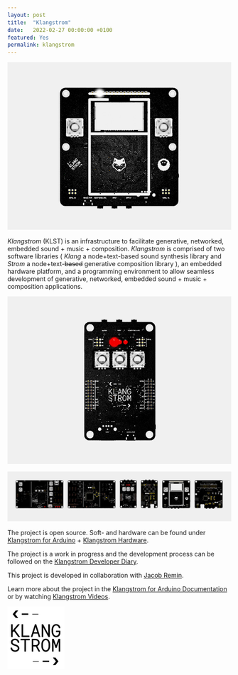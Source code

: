 ```yaml
---
layout: post
title:  "Klangstrom"
date:   2022-02-27 00:00:00 +0100
featured: Yes
permalink: klangstrom
---
```


![KLST_SHEEP](/assets/2022-02-27-KLST_SHEEP_dpp.jpg)

*Klangstrom* (KLST) is an infrastructure to facilitate generative, networked, embedded sound + music + composition. *Klangstrom* is comprised of two software libraries ( *Klang* a node+text-based sound synthesis library and *Strom* a node+text-~~based~~ generative composition library ), an embedded hardware platform, and a programming environment to allow seamless development of generative, networked, embedded sound + music + composition applications.

![KLST_TINY](/assets/2022-02-27-KLST_TINY_dpp.jpg)

![KLST_all_boards](/assets/2022-02-27-KLST_all_boards.jpg)

The project is open source. Soft- and hardware can be found under [Klangstrom for Arduino](https://github.com/dennisppaul/klangstrom-arduino) + [Klangstrom Hardware](https://github.com/dennisppaul/klangstrom-hardware).

The project is a work in progress and the development process can be followed on the [Klangstrom Developer Diary](https://klangstrom.dennisppaul.de).

This project is developed in collaboration with [Jacob Remin](https://www.jacobremin.com).

Learn more about the project in the [Klangstrom for Arduino Documentation](https://klangstrom-for-arduino.dennisppaul.de) or by watching [Klangstrom Videos](https://www.youtube.com/playlist?list=PLXJNr6N-Bu4NeoNwKa9-DVlPSJbEKzRIH).

![KLST_ICON](/assets/2022-02-27-KLST-app-icon.png)
